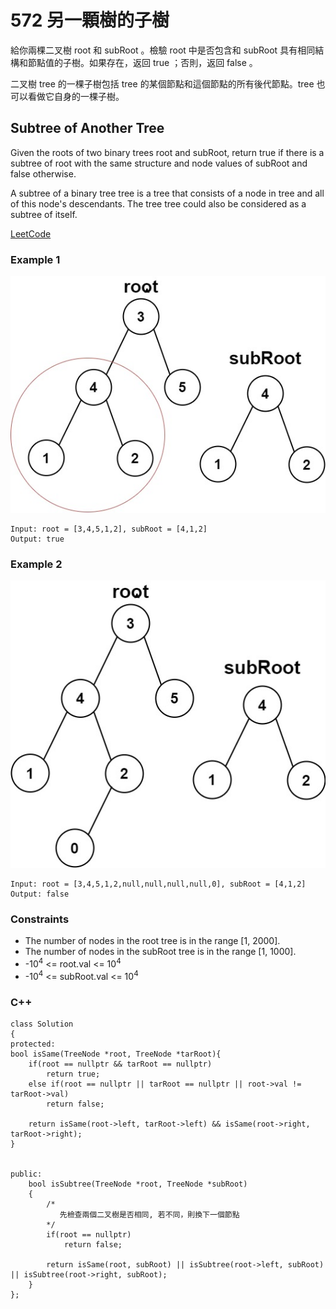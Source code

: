 # 572  另一顆樹的子樹

給你兩棵二叉樹 root 和 subRoot 。檢驗 root 中是否包含和 subRoot 具有相同結構和節點值的子樹。如果存在，返回 true ；否則，返回 false 。

二叉樹 tree 的一棵子樹包括 tree 的某個節點和這個節點的所有後代節點。tree 也可以看做它自身的一棵子樹。

##   Subtree of Another Tree

Given the roots of two binary trees root and subRoot, return true if there is a subtree of root with the same structure and node values of subRoot and false otherwise.

A subtree of a binary tree tree is a tree that consists of a node in tree and all of this node's descendants. The tree tree could also be considered as a subtree of itself.


[LeetCode](https://leetcode.cn/problems/subtree-of-another-tree/)


### Example 1

<img src="img/572_1.jpg" width = "600"/>

```
Input: root = [3,4,5,1,2], subRoot = [4,1,2]
Output: true
```

### Example 2

<img src="img/572_2.jpg" width = "600"/>

```
Input: root = [3,4,5,1,2,null,null,null,null,0], subRoot = [4,1,2]
Output: false
```

### Constraints

* The number of nodes in the root tree is in the range [1, 2000].
* The number of nodes in the subRoot tree is in the range [1, 1000].
* -10<sup>4</sup> <= root.val <= 10<sup>4</sup>
* -10<sup>4</sup> <= subRoot.val <= 10<sup>4</sup>

### C++ 

```
class Solution
{
protected:
bool isSame(TreeNode *root, TreeNode *tarRoot){
    if(root == nullptr && tarRoot == nullptr)
        return true;
    else if(root == nullptr || tarRoot == nullptr || root->val != tarRoot->val)
        return false;

    return isSame(root->left, tarRoot->left) && isSame(root->right, tarRoot->right);    
}
    

public:
    bool isSubtree(TreeNode *root, TreeNode *subRoot)
    {
        /*
           先檢查兩個二叉樹是否相同, 若不同，則換下一個節點
        */
        if(root == nullptr) 
            return false;

        return isSame(root, subRoot) || isSubtree(root->left, subRoot) || isSubtree(root->right, subRoot);
    }
};
```
